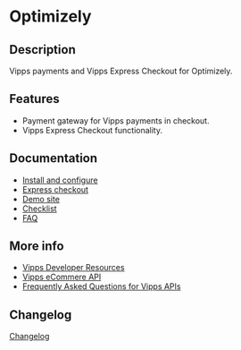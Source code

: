# Optimizely

## Description

Vipps payments and Vipps Express Checkout for Optimizely.

## Features
 - Payment gateway for Vipps payments in checkout.
 - Vipps Express Checkout functionality.

## Documentation

* [Install and configure](docs/configure.md)
* [Express checkout](docs/express_checkout.md)
* [Demo site](docs/demo_site.md)
* [Checklist](docs/checklist.md)
* [FAQ](docs/faq.md)

## More info

 - [Vipps Developer Resources](https://developer.vippsmobilepay.com/)
 - [Vipps eCommere API](https://developer.vippsmobilepay.com/docs/APIs/ecom-api/)
 - [Frequently Asked Questions for Vipps APIs](https://developer.vippsmobilepay.com/docs/vipps-developers/faqs/)

## Changelog

[Changelog](CHANGELOG.md)
